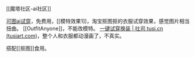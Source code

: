 [[魔塔社区-ai社区]]

[可图ai试穿](https://modelscope.cn/studios/Kwai-Kolors/Kolors-Virtual-Try-On/)，免费用，[[模特效果1]]，淘宝抠图抠的衣服试穿效果，感觉图片相当扭曲。
[[OutfitAnyone]]，不能改模特。
[一键试穿换装 | 吐司 tusi.cn (tusiart.com)](https://tusiart.com/template/730227968860782663)，整个人和衣服都动漫画了，不真实。

搭配[[抠图]]食用。

